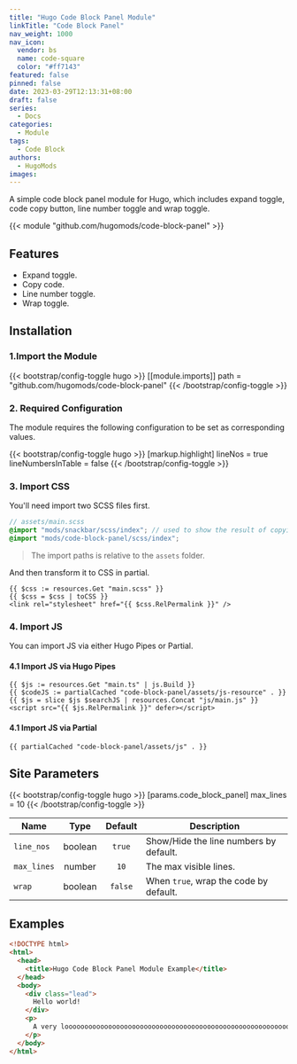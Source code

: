 ```yaml
---
title: "Hugo Code Block Panel Module"
linkTitle: "Code Block Panel"
nav_weight: 1000
nav_icon:
  vendor: bs
  name: code-square
  color: "#ff7143"
featured: false
pinned: false
date: 2023-03-29T12:13:31+08:00
draft: false
series:
  - Docs
categories:
  - Module
tags:
  - Code Block
authors:
  - HugoMods
images:
---
```


A simple code block panel module for Hugo, which includes expand toggle, code copy button, line number toggle and wrap toggle.

<!--more-->

{{< module "github.com/hugomods/code-block-panel" >}}

## Features

- Expand toggle.
- Copy code.
- Line number toggle.
- Wrap toggle.

## Installation

### 1.Import the Module

{{< bootstrap/config-toggle hugo >}}
[[module.imports]]
path = "github.com/hugomods/code-block-panel"
{{< /bootstrap/config-toggle >}}

### 2. Required Configuration

The module requires the following configuration to be set as corresponding values.

{{< bootstrap/config-toggle hugo >}}
[markup.highlight]
lineNos = true
lineNumbersInTable = false
{{< /bootstrap/config-toggle >}}

### 3. Import CSS

You'll need import two SCSS files first.

```scss
// assets/main.scss
@import "mods/snackbar/scss/index"; // used to show the result of copying code.
@import "mods/code-block-panel/scss/index";
```

> The import paths is relative to the `assets` folder.

And then transform it to CSS in partial.

```go-html-template
{{ $css := resources.Get "main.scss" }}
{{ $css = $css | toCSS }}
<link rel="stylesheet" href="{{ $css.RelPermalink }}" />
```

### 4. Import JS

You can import JS via either Hugo Pipes or Partial.

#### 4.1 Import JS via Hugo Pipes

```go-html-template
{{ $js := resources.Get "main.ts" | js.Build }}
{{ $codeJS := partialCached "code-block-panel/assets/js-resource" . }}
{{ $js = slice $js $searchJS | resources.Concat "js/main.js" }}
<script src="{{ $js.RelPermalink }}" defer></script>
```

#### 4.1 Import JS via Partial

```go-html-template
{{ partialCached "code-block-panel/assets/js" . }}
```

## Site Parameters

{{< bootstrap/config-toggle hugo >}}
[params.code_block_panel]
max_lines = 10
{{< /bootstrap/config-toggle >}}

| Name        |  Type   | Default | Description                            |
| ----------- | :-----: | :-----: | -------------------------------------- |
| `line_nos`  | boolean | `true`  | Show/Hide the line numbers by default. |
| `max_lines` | number  |  `10`   | The max visible lines.                 |
| `wrap`      | boolean | `false` | When `true`, wrap the code by default. |

## Examples

```html
<!DOCTYPE html>
<html>
  <head>
    <title>Hugo Code Block Panel Module Example</title>
  </head>
  <body>
    <div class="lead">
      Hello world!
    </div>
    <p>
      A very looooooooooooooooooooooooooooooooooooooooooooooooooooooooooooooooooooooooooooooooooooooooooooooooooooooooooooooooooooooooooooooooooooooooooooooooooooooooog text for showing how the wrap toggle work.
    </p>
  </body>
</html>
```
